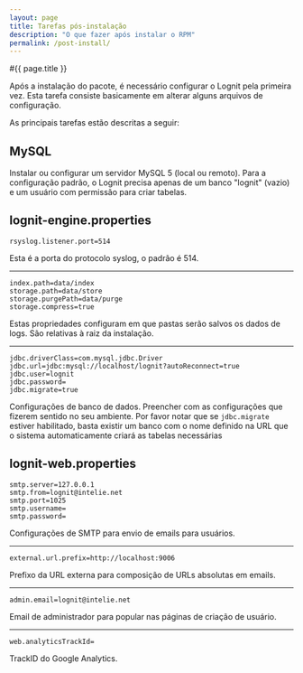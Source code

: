 ```yaml
---
layout: page
title: Tarefas pós-instalação
description: "O que fazer após instalar o RPM"
permalink: /post-install/
---
```


#{{ page.title }}

Após a instalação do pacote, é necessário configurar o Lognit pela primeira vez. Esta tarefa consiste basicamente em alterar alguns arquivos de configuração.

As principais tarefas estão descritas a seguir:

## MySQL

Instalar ou configurar um servidor MySQL 5 (local ou remoto). Para a configuração padrão, o Lognit precisa apenas de um banco "lognit" (vazio) e
um usuário com permissão para criar tabelas.

## lognit-engine.properties

    rsyslog.listener.port=514
    
Esta é a porta do protocolo syslog, o padrão é 514.

***

    index.path=data/index
    storage.path=data/store
    storage.purgePath=data/purge
    storage.compress=true

Estas propriedades configuram em que pastas serão salvos os dados de logs. São relativas à raiz da instalação.

***

    jdbc.driverClass=com.mysql.jdbc.Driver
    jdbc.url=jdbc:mysql://localhost/lognit?autoReconnect=true
    jdbc.user=lognit
    jdbc.password=
    jdbc.migrate=true

Configurações de banco de dados. Preencher com as configurações que fizerem sentido no seu ambiente. Por favor notar que se ```jdbc.migrate``` estiver habilitado,
basta existir um banco com o nome definido na URL que o sistema automaticamente criará as tabelas necessárias

## lognit-web.properties

    smtp.server=127.0.0.1
    smtp.from=lognit@intelie.net
    smtp.port=1025
    smtp.username=
    smtp.password=
    
Configurações de SMTP para envio de emails para usuários.
   
***
    
    external.url.prefix=http://localhost:9006
    
Prefixo da URL externa para composição de URLs absolutas em emails.

***

    admin.email=lognit@intelie.net
    
Email de administrador para popular nas páginas de criação de usuário.

***

    web.analyticsTrackId=

TrackID do Google Analytics.

